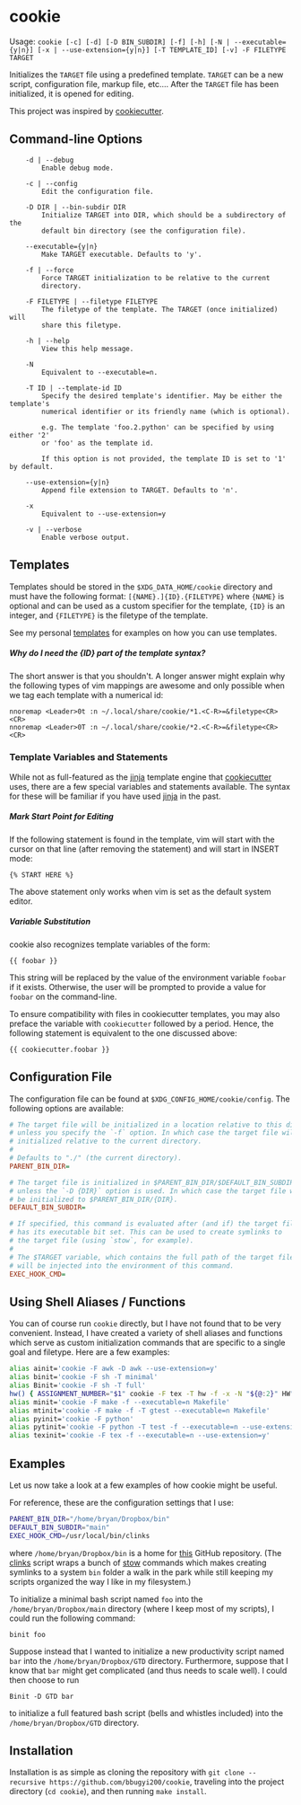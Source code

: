# cookie

Usage: `cookie [-c] [-d] [-D BIN_SUBDIR] [-f] [-h] [-N | --executable={y|n}] [-x | --use-extension={y|n}] [-T TEMPLATE_ID] [-v] -F FILETYPE TARGET`

Initializes the `TARGET` file using a predefined template. `TARGET` can be a
new script, configuration file, markup file, etc.... After the `TARGET` file
has been initialized, it is opened for editing.

This project was inspired by [cookiecutter].

## Command-line Options
```
    -d | --debug
        Enable debug mode.

    -c | --config
        Edit the configuration file.

    -D DIR | --bin-subdir DIR
        Initialize TARGET into DIR, which should be a subdirectory of the
        default bin directory (see the configuration file).

    --executable={y|n}
        Make TARGET executable. Defaults to 'y'.

    -f | --force
        Force TARGET initialization to be relative to the current
        directory.

    -F FILETYPE | --filetype FILETYPE
        The filetype of the template. The TARGET (once initialized) will
        share this filetype.

    -h | --help
        View this help message.

    -N
        Equivalent to --executable=n.

    -T ID | --template-id ID
        Specify the desired template's identifier. May be either the template's
        numerical identifier or its friendly name (which is optional).

        e.g. The template 'foo.2.python' can be specified by using either '2'
        or 'foo' as the template id.

        If this option is not provided, the template ID is set to '1' by default.

    --use-extension={y|n}
        Append file extension to TARGET. Defaults to 'n'.

    -x
        Equivalent to --use-extension=y

    -v | --verbose
        Enable verbose output.
```

## Templates

Templates should be stored in the `$XDG_DATA_HOME/cookie` directory and must have
the following format: `[{NAME}.]{ID}.{FILETYPE}` where `{NAME}` is optional and
can be used as a custom specifier for the template, `{ID}` is an integer, and `{FILETYPE}` is the filetype of the template.

See my personal [templates] for examples on how you can use templates.

##### Why do I need the {ID} part of the template syntax?
The short answer is that you shouldn't. A longer answer might explain why the following types of vim mappings are awesome and only possible when we tag each template with a numerical id:
``` vim
nnoremap <Leader>0t :n ~/.local/share/cookie/*1.<C-R>=&filetype<CR><CR>
nnoremap <Leader>0T :n ~/.local/share/cookie/*2.<C-R>=&filetype<CR><CR>
```

### Template Variables and Statements
While not as full-featured as the [jinja] template engine that [cookiecutter] uses, there are a few special variables and statements available. The syntax for these will be familiar if you have used [jinja] in the past.

##### Mark Start Point for Editing
If the following statement is found in the template, vim will start with the cursor on that line (after removing the statement) and will start in INSERT mode:
```
{% START HERE %}
```
The above statement only works when vim is set as the default system editor. 

##### Variable Substitution
cookie also recognizes template variables of the form:
```
{{ foobar }}
```
This string will be replaced by the value of the environment variable `foobar` if it exists. Otherwise, the user will be prompted to provide a value for `foobar` on the command-line.

To ensure compatibility with files in cookiecutter templates, you may also preface the variable with `cookiecutter` followed by a period. Hence, the following statement is equivalent to the one discussed above:
``` 
{{ cookiecutter.foobar }}
```


## Configuration File

The configuration file can be found at `$XDG_CONFIG_HOME/cookie/config`. The following options are available:

``` ini
# The target file will be initialized in a location relative to this directory
# unless you specify the `-f` option. In which case the target file will be
# initialized relative to the current directory.
#
# Defaults to "./" (the current directory).
PARENT_BIN_DIR=

# The target file is initialized in $PARENT_BIN_DIR/$DEFAULT_BIN_SUBDIR
# unless the `-D {DIR}` option is used. In which case the target file will
# be initialized to $PARENT_BIN_DIR/{DIR}.
DEFAULT_BIN_SUBDIR=

# If specified, this command is evaluated after (and if) the target file
# has its executable bit set. This can be used to create symlinks to
# the target file (using `stow`, for example).
#
# The $TARGET variable, which contains the full path of the target file,
# will be injected into the environment of this command.
EXEC_HOOK_CMD=
```

## Using Shell Aliases / Functions

You can of course run `cookie` directly, but I have not found that to
be very convenient. Instead, I have created a variety of shell aliases and
functions which serve as custom initialization commands that are specific to a
single goal and filetype. Here are a few examples:

``` bash
alias ainit='cookie -F awk -D awk --use-extension=y'
alias binit='cookie -F sh -T minimal'
alias Binit='cookie -F sh -T full'
hw() { ASSIGNMENT_NUMBER="$1" cookie -F tex -T hw -f -x -N "${@:2}" HW"$1"/hw"$1"; }
alias minit='cookie -F make -f --executable=n Makefile'
alias mtinit='cookie -F make -f -T gtest --executable=n Makefile'
alias pyinit='cookie -F python'
alias pytinit='cookie -F python -T test -f --executable=n --use-extension=y'
alias texinit='cookie -F tex -f --executable=n --use-extension=y'
```

## Examples

Let us now take a look at a few examples of how cookie might be useful. 

For reference, these are the configuration settings that I use:
``` bash
PARENT_BIN_DIR="/home/bryan/Dropbox/bin"
DEFAULT_BIN_SUBDIR="main"
EXEC_HOOK_CMD=/usr/local/bin/clinks
```
where `/home/bryan/Dropbox/bin` is a home for [this][scripts] GitHub repository. (The [clinks] script wraps a bunch of [stow] commands which makes creating symlinks to a system `bin` folder a walk in the park while still keeping my scripts organized the way I like in my filesystem.)

To initialize a minimal bash script named `foo` into the `/home/bryan/Dropbox/main` directory (where I keep most of my scripts), I could run the following command:
```
binit foo
```
Suppose instead that I wanted to initialize a new productivity script named `bar` into the `/home/bryan/Dropbox/GTD` directory. Furthermore, suppose that I know that `bar` might get complicated (and thus needs to scale well). I could then choose to run
```
Binit -D GTD bar
```
to initialize a full featured bash script (bells and whistles included) into the `/home/bryan/Dropbox/GTD` directory.

## Installation

Installation is as simple as cloning the repository with `git clone --recursive https://github.com/bbugyi200/cookie`, traveling into the project directory (`cd cookie`), and then running `make install`.

[jinja]: https://github.com/pallets/jinja
[cookiecutter]: https://github.com/audreyr/cookiecutter
[scripts]: https://github.com/bbugyi200/scripts
[clinks]: https://github.com/bbugyi200/scripts/blob/master/main/clinks
[templates]: https://github.com/bbugyi200/dotfiles/tree/master/.local/share/cookie
[stow]: https://www.gnu.org/software/stow/manual/stow.html
